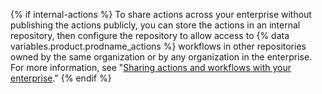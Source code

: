 {% if internal-actions %}
To share actions across your enterprise without publishing the actions publicly, you can store the actions in an internal repository, then configure the repository to allow access to {% data variables.product.prodname_actions %} workflows in other repositories owned by the same organization or by any organization in the enterprise. For more information, see "[Sharing actions and workflows with your enterprise](/actions/creating-actions/sharing-actions-and-workflows-with-your-enterprise)."
{% endif %}